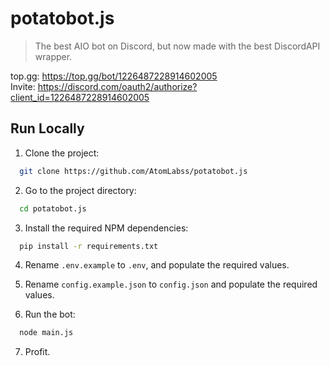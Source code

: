 # potatobot.js
> The best AIO bot on Discord, but now made with the best DiscordAPI wrapper.

top.gg: https://top.gg/bot/1226487228914602005 \
Invite: https://discord.com/oauth2/authorize?client_id=1226487228914602005


## Run Locally

1. Clone the project:

```bash
  git clone https://github.com/AtomLabss/potatobot.js
```

2. Go to the project directory:

```bash
  cd potatobot.js
```

3. Install the required NPM dependencies:

```bash
  pip install -r requirements.txt
```

4. Rename `.env.example` to `.env`, and populate the required values.
5. Rename `config.example.json` to `config.json` and populate the required values.

6. Run the bot:

```bash
  node main.js
```

7. Profit.
